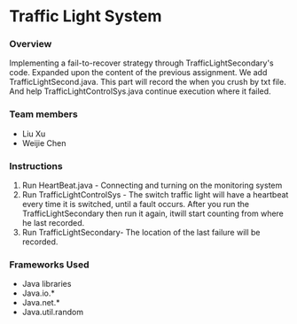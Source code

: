 # Traffic Light System

### Overview
Implementing a fail-to-recover strategy through TrafficLightSecondary's code. Expanded upon the content of the previous assignment. We add TrafficLightSecond.java. This part will record the when you crush by txt file. And help TrafficLightControlSys.java continue execution where it failed.

### Team members
- Liu Xu
- Weijie Chen


### Instructions
1. Run HeartBeat.java - Connecting and turning on the monitoring system
2. Run TrafficLightControlSys - The switch traffic light will have a heartbeat every time it is switched, until a fault occurs. After you run the TrafficLightSecondary then run it again, itwill start counting from where he last recorded.
3. Run TrafficLightSecondary-  The location of the last failure will be recorded.

### Frameworks Used
- Java libraries
- Java.io.*
- Java.net.*
- Java.util.random